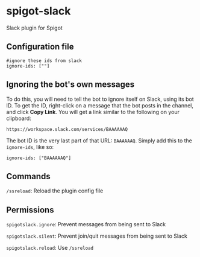 # spigot-slack
Slack plugin for Spigot

## Configuration file

```
#ignore these ids from slack
ignore-ids: [""]
```

## Ignoring the bot's own messages

To do this, you will need to tell the bot to ignore itself on Slack, using its bot ID. To get the ID, right-click on a message that the bot posts in the channel, and click **Copy Link**. You will get a link similar to the following on your clipboard:

```
https://workspace.slack.com/services/BAAAAAAQ
```

The bot ID is the very last part of that URL: `BAAAAAAQ`. Simply add this to the `ignore-ids`, like so:

```
ignore-ids: ["BAAAAAAQ"]
```


## Commands

`/ssreload`: Reload the plugin config file

## Permissions

`spigotslack.ignore`: Prevent messages from being sent to Slack

`spigotslack.silent`: Prevent join/quit messages from being sent to Slack

`spigotslack.reload`: Use `/ssreload`

